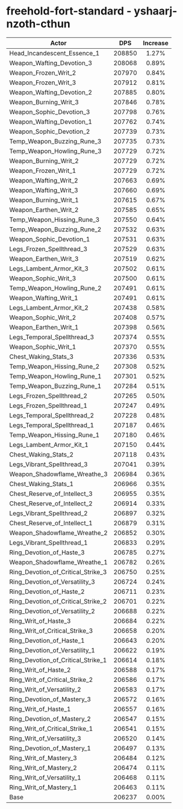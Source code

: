 # freehold-fort-standard - yshaarj-nzoth-cthun
| Actor | DPS | Increase |
|---|:---:|:---:|
|Head_Incandescent_Essence_1|208850|1.27%|
|Weapon_Wafting_Devotion_3|208068|0.89%|
|Weapon_Frozen_Writ_2|207970|0.84%|
|Weapon_Frozen_Writ_3|207912|0.81%|
|Weapon_Wafting_Devotion_2|207885|0.80%|
|Weapon_Burning_Writ_3|207846|0.78%|
|Weapon_Sophic_Devotion_3|207798|0.76%|
|Weapon_Wafting_Devotion_1|207762|0.74%|
|Weapon_Sophic_Devotion_2|207739|0.73%|
|Temp_Weapon_Buzzing_Rune_3|207735|0.73%|
|Temp_Weapon_Howling_Rune_3|207729|0.72%|
|Weapon_Burning_Writ_2|207729|0.72%|
|Weapon_Frozen_Writ_1|207729|0.72%|
|Weapon_Wafting_Writ_2|207663|0.69%|
|Weapon_Wafting_Writ_3|207660|0.69%|
|Weapon_Burning_Writ_1|207615|0.67%|
|Weapon_Earthen_Writ_2|207585|0.65%|
|Temp_Weapon_Hissing_Rune_3|207550|0.64%|
|Temp_Weapon_Buzzing_Rune_2|207532|0.63%|
|Weapon_Sophic_Devotion_1|207531|0.63%|
|Legs_Frozen_Spellthread_3|207529|0.63%|
|Weapon_Earthen_Writ_3|207519|0.62%|
|Legs_Lambent_Armor_Kit_3|207502|0.61%|
|Weapon_Sophic_Writ_3|207500|0.61%|
|Temp_Weapon_Howling_Rune_2|207491|0.61%|
|Weapon_Wafting_Writ_1|207491|0.61%|
|Legs_Lambent_Armor_Kit_2|207438|0.58%|
|Weapon_Sophic_Writ_2|207408|0.57%|
|Weapon_Earthen_Writ_1|207398|0.56%|
|Legs_Temporal_Spellthread_3|207374|0.55%|
|Weapon_Sophic_Writ_1|207370|0.55%|
|Chest_Waking_Stats_3|207336|0.53%|
|Temp_Weapon_Hissing_Rune_2|207308|0.52%|
|Temp_Weapon_Howling_Rune_1|207301|0.52%|
|Temp_Weapon_Buzzing_Rune_1|207284|0.51%|
|Legs_Frozen_Spellthread_2|207265|0.50%|
|Legs_Frozen_Spellthread_1|207247|0.49%|
|Legs_Temporal_Spellthread_2|207228|0.48%|
|Legs_Temporal_Spellthread_1|207187|0.46%|
|Temp_Weapon_Hissing_Rune_1|207180|0.46%|
|Legs_Lambent_Armor_Kit_1|207150|0.44%|
|Chest_Waking_Stats_2|207118|0.43%|
|Legs_Vibrant_Spellthread_3|207041|0.39%|
|Weapon_Shadowflame_Wreathe_3|206984|0.36%|
|Chest_Waking_Stats_1|206966|0.35%|
|Chest_Reserve_of_Intellect_3|206955|0.35%|
|Chest_Reserve_of_Intellect_2|206914|0.33%|
|Legs_Vibrant_Spellthread_2|206897|0.32%|
|Chest_Reserve_of_Intellect_1|206879|0.31%|
|Weapon_Shadowflame_Wreathe_2|206852|0.30%|
|Legs_Vibrant_Spellthread_1|206833|0.29%|
|Ring_Devotion_of_Haste_3|206785|0.27%|
|Weapon_Shadowflame_Wreathe_1|206782|0.26%|
|Ring_Devotion_of_Critical_Strike_3|206750|0.25%|
|Ring_Devotion_of_Versatility_3|206724|0.24%|
|Ring_Devotion_of_Haste_2|206711|0.23%|
|Ring_Devotion_of_Critical_Strike_2|206701|0.22%|
|Ring_Devotion_of_Versatility_2|206688|0.22%|
|Ring_Writ_of_Haste_3|206684|0.22%|
|Ring_Writ_of_Critical_Strike_3|206658|0.20%|
|Ring_Devotion_of_Haste_1|206643|0.20%|
|Ring_Devotion_of_Versatility_1|206622|0.19%|
|Ring_Devotion_of_Critical_Strike_1|206614|0.18%|
|Ring_Writ_of_Haste_2|206588|0.17%|
|Ring_Writ_of_Critical_Strike_2|206586|0.17%|
|Ring_Writ_of_Versatility_2|206583|0.17%|
|Ring_Devotion_of_Mastery_3|206572|0.16%|
|Ring_Writ_of_Haste_1|206557|0.16%|
|Ring_Devotion_of_Mastery_2|206547|0.15%|
|Ring_Writ_of_Critical_Strike_1|206541|0.15%|
|Ring_Writ_of_Versatility_3|206520|0.14%|
|Ring_Devotion_of_Mastery_1|206497|0.13%|
|Ring_Writ_of_Mastery_3|206484|0.12%|
|Ring_Writ_of_Mastery_2|206474|0.11%|
|Ring_Writ_of_Versatility_1|206468|0.11%|
|Ring_Writ_of_Mastery_1|206463|0.11%|
|Base|206237|0.00%|
